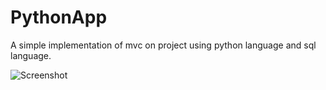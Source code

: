 # PythonApp

A simple implementation of mvc on project using python language and sql language.



![Screenshot](https://github.com/Teixa-droid/pythonApp/blob/main/code/mvc.JPG?raw=true)
